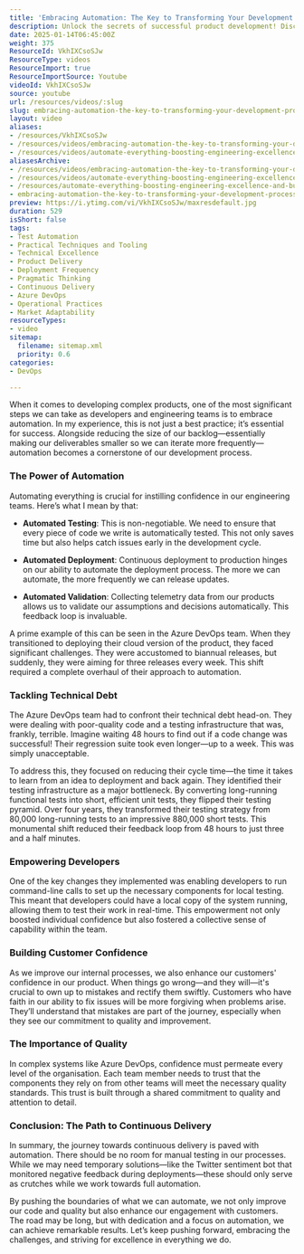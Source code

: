 ```yaml
---
title: 'Embracing Automation: The Key to Transforming Your Development Process and Boosting Confidence'
description: Unlock the secrets of successful product development! Discover how automation transforms testing, deployment, and quality assurance for engineering teams.
date: 2025-01-14T06:45:00Z
weight: 375
ResourceId: VkhIXCsoSJw
ResourceType: videos
ResourceImport: true
ResourceImportSource: Youtube
videoId: VkhIXCsoSJw
source: youtube
url: /resources/videos/:slug
slug: embracing-automation-the-key-to-transforming-your-development-process-and-boosting-confidence
layout: video
aliases:
- /resources/VkhIXCsoSJw
- /resources/videos/embracing-automation-the-key-to-transforming-your-development-process-and-boosting-confidence
- /resources/videos/automate-everything-boosting-engineering-excellence-and-building-confidence
aliasesArchive:
- /resources/videos/embracing-automation-the-key-to-transforming-your-development-process-and-boosting-confidence
- /resources/videos/automate-everything-boosting-engineering-excellence-and-building-confidence
- /resources/automate-everything-boosting-engineering-excellence-and-building-confidence
- embracing-automation-the-key-to-transforming-your-development-process-and-boosting-confidence
preview: https://i.ytimg.com/vi/VkhIXCsoSJw/maxresdefault.jpg
duration: 529
isShort: false
tags:
- Test Automation
- Practical Techniques and Tooling
- Technical Excellence
- Product Delivery
- Deployment Frequency
- Pragmatic Thinking
- Continuous Delivery
- Azure DevOps
- Operational Practices
- Market Adaptability
resourceTypes:
- video
sitemap:
  filename: sitemap.xml
  priority: 0.6
categories:
- DevOps

---
```

When it comes to developing complex products, one of the most significant steps we can take as developers and engineering teams is to embrace automation. In my experience, this is not just a best practice; it’s essential for success. Alongside reducing the size of our backlog—essentially making our deliverables smaller so we can iterate more frequently—automation becomes a cornerstone of our development process.

### The Power of Automation

Automating everything is crucial for instilling confidence in our engineering teams. Here’s what I mean by that:

- **Automated Testing**: This is non-negotiable. We need to ensure that every piece of code we write is automatically tested. This not only saves time but also helps catch issues early in the development cycle.
  
- **Automated Deployment**: Continuous deployment to production hinges on our ability to automate the deployment process. The more we can automate, the more frequently we can release updates.

- **Automated Validation**: Collecting telemetry data from our products allows us to validate our assumptions and decisions automatically. This feedback loop is invaluable.

A prime example of this can be seen in the Azure DevOps team. When they transitioned to deploying their cloud version of the product, they faced significant challenges. They were accustomed to biannual releases, but suddenly, they were aiming for three releases every week. This shift required a complete overhaul of their approach to automation.

### Tackling Technical Debt

The Azure DevOps team had to confront their technical debt head-on. They were dealing with poor-quality code and a testing infrastructure that was, frankly, terrible. Imagine waiting 48 hours to find out if a code change was successful! Their regression suite took even longer—up to a week. This was simply unacceptable.

To address this, they focused on reducing their cycle time—the time it takes to learn from an idea to deployment and back again. They identified their testing infrastructure as a major bottleneck. By converting long-running functional tests into short, efficient unit tests, they flipped their testing pyramid. Over four years, they transformed their testing strategy from 80,000 long-running tests to an impressive 880,000 short tests. This monumental shift reduced their feedback loop from 48 hours to just three and a half minutes.

### Empowering Developers

One of the key changes they implemented was enabling developers to run command-line calls to set up the necessary components for local testing. This meant that developers could have a local copy of the system running, allowing them to test their work in real-time. This empowerment not only boosted individual confidence but also fostered a collective sense of capability within the team.

### Building Customer Confidence

As we improve our internal processes, we also enhance our customers' confidence in our product. When things go wrong—and they will—it's crucial to own up to mistakes and rectify them swiftly. Customers who have faith in our ability to fix issues will be more forgiving when problems arise. They’ll understand that mistakes are part of the journey, especially when they see our commitment to quality and improvement.

### The Importance of Quality

In complex systems like Azure DevOps, confidence must permeate every level of the organisation. Each team member needs to trust that the components they rely on from other teams will meet the necessary quality standards. This trust is built through a shared commitment to quality and attention to detail.

### Conclusion: The Path to Continuous Delivery

In summary, the journey towards continuous delivery is paved with automation. There should be no room for manual testing in our processes. While we may need temporary solutions—like the Twitter sentiment bot that monitored negative feedback during deployments—these should only serve as crutches while we work towards full automation.

By pushing the boundaries of what we can automate, we not only improve our code and quality but also enhance our engagement with customers. The road may be long, but with dedication and a focus on automation, we can achieve remarkable results. Let’s keep pushing forward, embracing the challenges, and striving for excellence in everything we do.
